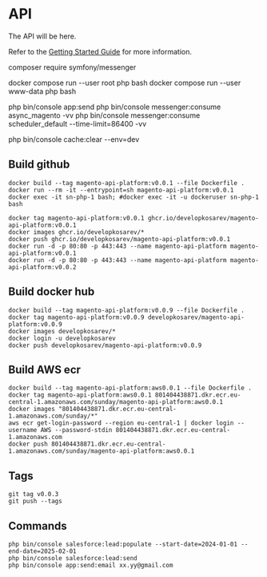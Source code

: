 # API

The API will be here.

Refer to the [Getting Started Guide](https://api-platform.com/docs/distribution) for more information.

composer require symfony/messenger

docker compose run --user root php bash
docker compose run --user www-data php bash

php bin/console app:send
php bin/console messenger:consume async_magento -vv
php bin/console messenger:consume scheduler_default --time-limit=86400 -vv

php bin/console cache:clear --env=dev

## Build github
```
docker build --tag magento-api-platform:v0.0.1 --file Dockerfile .
docker run --rm -it --entrypoint=sh magento-api-platform:v0.0.1
docker exec -it sn-php-1 bash; #docker exec -it -u dockeruser sn-php-1 bash

docker tag magento-api-platform:v0.0.1 ghcr.io/developkosarev/magento-api-platform:v0.0.1
docker images ghcr.io/developkosarev/*
docker push ghcr.io/developkosarev/magento-api-platform:v0.0.1
docker run -d -p 80:80 -p 443:443 --name magento-api-platform magento-api-platform:v0.0.1
docker run -d -p 80:80 -p 443:443 --name magento-api-platform magento-api-platform:v0.0.2
```

## Build docker hub
```
docker build --tag magento-api-platform:v0.0.9 --file Dockerfile .
docker tag magento-api-platform:v0.0.9 developkosarev/magento-api-platform:v0.0.9
docker images developkosarev/*
docker login -u developkosarev
docker push developkosarev/magento-api-platform:v0.0.9 
```

## Build AWS ecr
```
docker build --tag magento-api-platform:aws0.0.1 --file Dockerfile .
docker tag magento-api-platform:aws0.0.1 801404438871.dkr.ecr.eu-central-1.amazonaws.com/sunday/magento-api-platform:aws0.0.1
docker images "801404438871.dkr.ecr.eu-central-1.amazonaws.com/sunday/*"
aws ecr get-login-password --region eu-central-1 | docker login --username AWS --password-stdin 801404438871.dkr.ecr.eu-central-1.amazonaws.com
docker push 801404438871.dkr.ecr.eu-central-1.amazonaws.com/sunday/magento-api-platform:aws0.0.1
```

## Tags
```
git tag v0.0.3
git push --tags
```

## Commands
```
php bin/console salesforce:lead:populate --start-date=2024-01-01 --end-date=2025-02-01
php bin/console salesforce:lead:send
php bin/console app:send:email xx.yy@gmail.com
```

